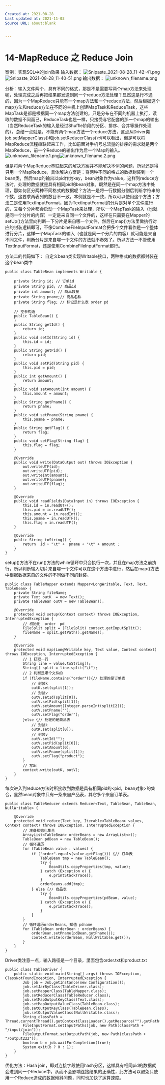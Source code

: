 ```yaml
---

Created at: 2021-08-28
Last updated at: 2021-11-03
Source URL: about:blank


---
```


# 14-MapReduce 之 Reduce Join


案例：实现SQL中的join效果
输入数据：
![Snipaste_2021-08-28_11-42-41.png](./_resources/14-MapReduce_之_Reduce_Join.resources/Snipaste_2021-08-28_11-42-41.png)![Snipaste_2021-08-28_11-40-51.png](./_resources/14-MapReduce_之_Reduce_Join.resources/Snipaste_2021-08-28_11-40-51.png)
输出数据：
![unknown_filename.png](./_resources/14-MapReduce_之_Reduce_Join.resources/unknown_filename.png)

分析：输入文件两个，具有不同的格式，那是不是需要写两个map方法来处理呢，处理完成之后再把结果都发送到同一个reduce方法处理？显然这是行不通的，因为一个MapReduce只能有一个map方法和一个reduce方法，然后根据这个map方法和reduce方法在不同的主机上创建MapTask和ReduceTask，这些MapTask是都是根据同一个map方法创建的，只是分布在不同的机器上执行，读取的数据不同而已，ReduceTask也是一样，只接受与它配套的那一个map的输出（当然ReduceTask的输入是经过Shuffle阶段的分区、排序、合并等操作处理的）。总结一点就是，不能有两个map方法一个reduce方法，这点从Driver类job.setMapperClass()和job.setReducerClass()也可以看出，但是可以将MapReduce流程串联起来工作，比如前面对手机号总流量的排序的需求就是两个MapReduce，前一个Reduce的输出作为后一个Map的输入。
![unknown_filename.1.png](./_resources/14-MapReduce_之_Reduce_Join.resources/unknown_filename.1.png)![unknown_filename.2.png](./_resources/14-MapReduce_之_Reduce_Join.resources/unknown_filename.2.png)

但是将两个MapReduce串联起来的解决方案并不能解决本例的问题，所以还是得只用一个MapReduce，具体解决方案是：将两种不同的格式的数据封装到一个bean类，然后map的输出以pid作为key，bean对象作为value，这样到reduce方法时，处理的数据就是具有相同pid的bean对象。既然是在同一个map方法中处理，那如何区分两种不同格式的数据呢？方法一是将一行数据分割后判断字符串的个数，这要求两表列的数目不一致，本例就是不一致，所以可以使用这个方法；方法二是使用TextInputFormat，因为TextInputFormat的分片是对单个文件进行的，又每个分片都会启动一个MapTask来处理，所以一个MapTask的输入（也就是同一个分片的内容）一定是来自同一个文件的，这样在只需要在Mapper的setUp()方法里向判断一下分片是来自哪一个文件，然后在map()方法里做执行对应的封装逻辑即可，不像CombineFileInputFormat会把多个文件看作是一个整体进行分片，这样一个MapTask的输入（也就是同一个分片的内容）就可能是来自不同文件，判断分片是来自哪一个文件的方法就不奏效了。所以方法一不管使用TextInputFormat，还是使用CombineFileInputFormat都行。

方法二的代码如下：
自定义bean类实现Writable接口，两种格式的数据都封装在这个bean类中
```
public class TableBean implements Writable {

    private String id; // 订单id
    private String pid; // 商品id
    private int amount; // 商品数量
    private String pname;// 商品名称
    private String flag; // 标记是什么表 order pd

    // 空参构造
    public TableBean() {
    }
    public String getId() {
        return id;
    }
    public void setId(String id) {
        this.id = id;
    }
    public String getPid() {
        return pid;
    }
    public void setPid(String pid) {
        this.pid = pid;
    }
    public int getAmount() {
        return amount;
    }
    public void setAmount(int amount) {
        this.amount = amount;
    }
    public String getPname() {
        return pname;
    }
    public void setPname(String pname) {
        this.pname = pname;
    }
    public String getFlag() {
        return flag;
    }
    public void setFlag(String flag) {
        this.flag = flag;
    }

    @Override
    public void write(DataOutput out) throws IOException {
        out.writeUTF(id);
        out.writeUTF(pid);
        out.writeInt(amount);
        out.writeUTF(pname);
        out.writeUTF(flag);
    }

    @Override
    public void readFields(DataInput in) throws IOException {
        this.id = in.readUTF();
        this.pid = in.readUTF();
        this.amount = in.readInt();
        this.pname = in.readUTF();
        this.flag = in.readUTF();
    }

    @Override
    public String toString() {
        return  id + "\t" +  pname + "\t" + amount ;
    }
}
```

setup()方法不在run()方法的while循环中只会执行一次，并且在map方法之前执行，所以判断输入切片来自哪一个文件可以在这个方法中进行，然后在map()方法中根据数据来自的文件的不同做不同的封装。
```
public class TableMapper extends Mapper<LongWritable, Text, Text, TableBean> {
    private String fileName;
    private Text outK  = new Text();
    private TableBean outV = new TableBean();

    @Override
    protected void setup(Context context) throws IOException, InterruptedException {
        // 初始化  order  pd
        FileSplit split = (FileSplit) context.getInputSplit();
        fileName = split.getPath().getName();
    }

    @Override
    protected void map(LongWritable key, Text value, Context context) throws IOException, InterruptedException {
        // 1 获取一行
        String line = value.toString();
        String[] split = line.split("\t");
        // 2 判断是哪个文件的
        if (fileName.contains("order")){// 处理的是订单表
            // 封装k
            outK.set(split[1]);
            // 封装v
            outV.setId(split[0]);
            outV.setPid(split[1]);
            outV.setAmount(Integer.parseInt(split[2]));
            outV.setPname("");
            outV.setFlag("order");
        }else {// 处理的是商品表
            // 封装k
            outK.set(split[0]);
            // 封装v
            outV.setId("");
            outV.setPid(split[0]);
            outV.setAmount(0);
            outV.setPname(split[1]);
            outV.setFlag("product");
        }
        // 写出
        context.write(outK, outV);
    }
}
```

每次进入到reduce方法时所接收到数据是具有相同pid的<pid，bean对象>的集合，显然bean对象中只有一条来自产品表，其它多个来自订单表。
```
public class TableReducer extends Reducer<Text, TableBean, TableBean, NullWritable> {

    @Override
    protected void reduce(Text key, Iterable<TableBean> values, Context context) throws IOException, InterruptedException {
        // 准备初始化集合
        ArrayList<TableBean> orderBeans = new ArrayList<>();
        TableBean pdBean = new TableBean();
        // 循环遍历
        for (TableBean value : values) {
            if ("order".equals(value.getFlag())) {// 订单表
                TableBean tmp = new TableBean();
                try {
                    BeanUtils.copyProperties(tmp, value);
                } catch (Exception e) {
                    e.printStackTrace();
                }
                orderBeans.add(tmp);
            } else {// 商品表
                try {
                    BeanUtils.copyProperties(pdBean, value);
                } catch (Exception e) {
                    e.printStackTrace();
                }
            }
        }
        // 循环遍历orderBeans，赋值 pdname
        for (TableBean orderBean : orderBeans) {
            orderBean.setPname(pdBean.getPname());
            context.write(orderBean, NullWritable.get());
        }
    }
}
```

Driver类注意一点，输入路径是一个目录，里面包含order.txt和product.txt
```
public class TableDriver {
    public static void main(String[] args) throws IOException, ClassNotFoundException, InterruptedException {
        Job job = Job.getInstance(new Configuration());
        job.setJarByClass(TableDriver.class);
        job.setMapperClass(TableMapper.class);
        job.setReducerClass(TableReducer.class);
        job.setMapOutputKeyClass(Text.class);
        job.setMapOutputValueClass(TableBean.class);
        job.setOutputKeyClass(TableBean.class);
        job.setOutputValueClass(NullWritable.class);
        String classPath = Thread.currentThread().getContextClassLoader().getResource("").getPath();
        FileInputFormat.setInputPaths(job, new Path(classPath + "/input/join"));
        FileOutputFormat.setOutputPath(job, new Path(classPath + "/output222"));
        boolean b = job.waitForCompletion(true);
        System.exit(b ? 0 : 1);
    }
}
```

优化方法：Hash join，即对连接字段使用hash分区，这样具有相同pid的数据就会进到同一个Reduce中，从而不会影响连接结果的正确性，此方法可以避免只使用一个Reduce造成的数据倾斜问题，同时也加快了运算速度。

